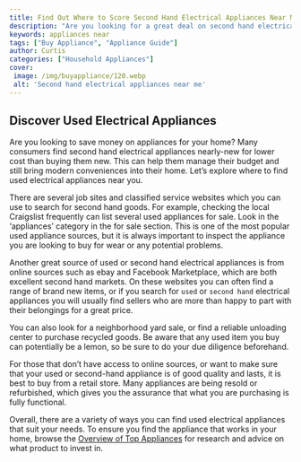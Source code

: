 ```yaml
---
title: Find Out Where to Score Second Hand Electrical Appliances Near Me
description: "Are you looking for a great deal on second hand electrical appliances Discover where to go and shop around your neighborhood to get the best price"
keywords: appliances near
tags: ["Buy Appliance", "Appliance Guide"]
author: Curtis
categories: ["Household Appliances"]
cover: 
 image: /img/buyappliance/120.webp
 alt: 'Second hand electrical appliances near me'
---
```

## Discover Used Electrical Appliances

Are you looking to save money on appliances for your home? Many consumers find second hand electrical appliances nearly-new for lower cost than buying them new. This can help them manage their budget and still bring modern conveniences into their home. Let’s explore where to find used electrical appliances near you.

There are several job sites and classified service websites which you can use to search for second hand goods. For example, checking the local Craigslist frequently can list several used appliances for sale. Look in the ‘appliances’ category in the for sale section. This is one of the most popular used appliance sources, but it is always important to inspect the appliance you are looking to buy for wear or any potential problems.

Another great source of used or second hand electrical appliances is from online sources such as ebay and Facebook Marketplace, which are both excellent second hand markets. On these websites you can often find a range of brand new items, or if you search for ` used ` or `second hand` electrical appliances you will usually find sellers who are more than happy to part with their belongings for a great price.

You can also look for a neighborhood yard sale, or find a reliable unloading center to purchase recycled goods. Be aware that any used item you buy can potentially be a lemon, so be sure to do your due diligence beforehand. 

For those that don’t have access to online sources, or want to make sure that your used or second-hand appliance is of good quality and lasts, it is best to buy from a retail store. Many appliances are being resold or refurbished, which gives you the assurance that what you are purchasing is fully functional.

Overall, there are a variety of ways you can find used electrical appliances that suit your needs. To ensure you find the appliance that works in your home, browse the [Overview of Top Appliances](./pages/appliance-overview) for research and advice on what product to invest in.
